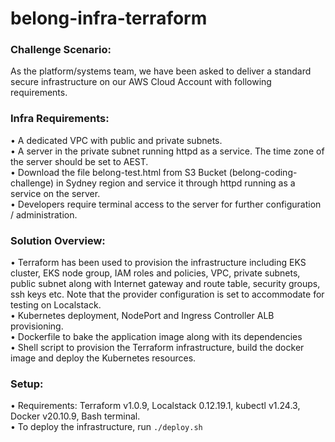 # belong-infra-terraform

### Challenge Scenario: <br>
As the platform/systems team, we have been asked to deliver a standard secure infrastructure on our AWS Cloud Account with following requirements.

### Infra Requirements:
• A dedicated VPC with public and private subnets. <br>
• A server in the private subnet running httpd as a service. The time zone of the server should be set to AEST. <br>
• Download the file belong-test.html from S3 Bucket (belong-coding-challenge) in Sydney region and service it through httpd running as a service on the server. <br>
• Developers require terminal access to the server for further configuration / administration. <br>

### Solution Overview: <br>
• Terraform has been used to provision the infrastructure including EKS cluster, EKS node group, IAM roles and policies, VPC, private subnets, public subnet along with Internet gateway and route table, security groups, ssh keys etc. Note that the provider configuration is set to accommodate for testing on Localstack. <br>
• Kubernetes deployment, NodePort and Ingress Controller ALB provisioning. <br>
• Dockerfile to bake the application image along with its dependencies <br>
• Shell script to provision the Terraform infrastructure, build the docker image and deploy the Kubernetes resources. <br>

### Setup: <br>
• Requirements: Terraform v1.0.9, Localstack 0.12.19.1, kubectl v1.24.3, Docker v20.10.9, Bash terminal. <br>
• To deploy the infrastructure, run `./deploy.sh`
